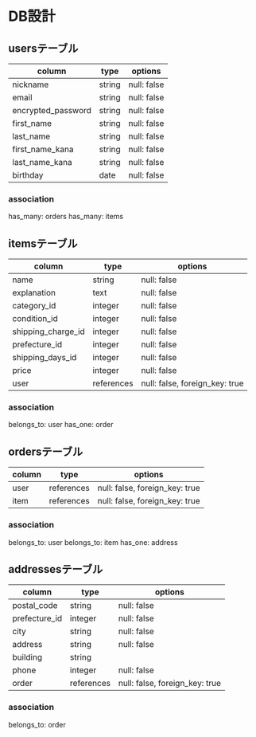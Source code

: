 # DB設計

## usersテーブル

| column                    | type    | options     |
| ------------------------- | ------- | ----------- |
| nickname                  | string  | null: false |
| email                     | string  | null: false |
| encrypted_password        | string  | null: false |
| first_name                | string  | null: false |
| last_name                 | string  | null: false |
| first_name_kana           | string  | null: false |
| last_name_kana            | string  | null: false |
| birthday                  | date    | null: false |

### association
has_many: orders
has_many: items

## itemsテーブル

| column             | type       | options                        |
| ------------------ | ---------- | ------------------------------ |
| name               | string     | null: false                    |
| explanation        | text       | null: false                    |
| category_id        | integer    | null: false                    | 
| condition_id       | integer    | null: false                    |
| shipping_charge_id | integer    | null: false                    |
| prefecture_id      | integer    | null: false                    |
| shipping_days_id   | integer    | null: false                    |
| price              | integer    | null: false                    |
| user               | references | null: false, foreign_key: true |

### association
belongs_to: user
has_one: order

## ordersテーブル

| column        | type       | options                        |
| ------------- | ---------- | ------------------------------ |
| user          | references | null: false, foreign_key: true |
| item          | references | null: false, foreign_key: true |

### association 
belongs_to: user
belongs_to: item
has_one: address

## addressesテーブル

| column             | type       | options                        |
| ------------------ | ---------- | ------------------------------ |
| postal_code        | string     | null: false                    |
| prefecture_id      | integer    | null: false                    |
| city               | string     | null: false                    | 
| address            | string     | null: false                    | 
| building           | string     |                                |
| phone              | integer    | null: false                    |
| order              | references | null: false, foreign_key: true |

### association
belongs_to: order
